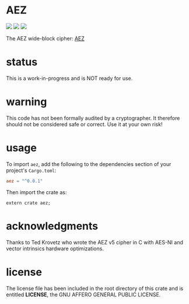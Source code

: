 
# AEZ
[![](https://travis-ci.org/david415/aez.png?branch=master)](https://www.travis-ci.org/david415/aez) [![](https://img.shields.io/crates/v/aez.svg)](https://crates.io/crates/aez) [![](https://docs.rs/aez/badge.svg)](https://docs.rs/aez/)

The AEZ wide-block cipher: [AEZ](http://web.cs.ucdavis.edu/~rogaway/aez/)


# status

This is a work-in-progress and is NOT ready for use.

# warning

This code has not been formally audited by a cryptographer. It
therefore should not be considered safe or correct. Use it at your own
risk!


# usage

To import `aez`, add the following to the dependencies section of
your project's `Cargo.toml`:
```toml
aez = "^0.0.1"
```
Then import the crate as:
```rust,no_run
extern crate aez;
```

# acknowledgments

Thanks to Ted Krovetz who wrote the AEZ v5 cipher in C with AES-NI and vector
intrinsics hardware optimizations.


# license

The license file has been included in the root directory of this crate
and is entitled **LICENSE**, the GNU AFFERO GENERAL PUBLIC LICENSE.
